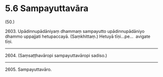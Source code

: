 

# 5.6 Sampayuttavāra



(50.)

2603\. Upādinnupādāniyaṃ dhammaṃ sampayutto upādinnupādāniyo dhammo uppajjati hetupaccayā. (Saṃkhittaṃ.) Hetuyā tīṇi…pe…  avigate tīṇi.

---

2604\. (Saṃsaṭṭhavāropi sampayuttavāropi sadiso.)



---

2605\. Sampayuttavāro.






